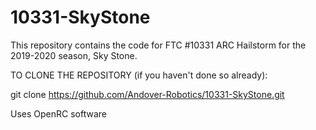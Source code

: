 # 10331-SkyStone

This repository contains the code for FTC #10331 ARC Hailstorm for the 2019-2020 season, Sky Stone.

TO CLONE THE REPOSITORY (if you haven't done so already):

git clone https://github.com/Andover-Robotics/10331-SkyStone.git

Uses OpenRC software
